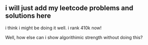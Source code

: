 ## i will just add my leetcode problems and solutions here

i think i might be doing it well. i rank 410k now!

Well, how else can i show algorithimic strength without doing this?
